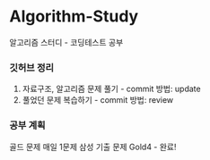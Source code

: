 # Algorithm-Study
알고리즘 스터디 - 코딩테스트 공부 

### 깃허브 정리 
1. 자료구조, 알고리즘 문제 풀기 - commit 방법: update
2. 풀었던 문제 복습하기 - commit 방법: review

### 공부 계획 
골드 문제 매일 1문제
삼성 기출 문제 Gold4 - 완료!
